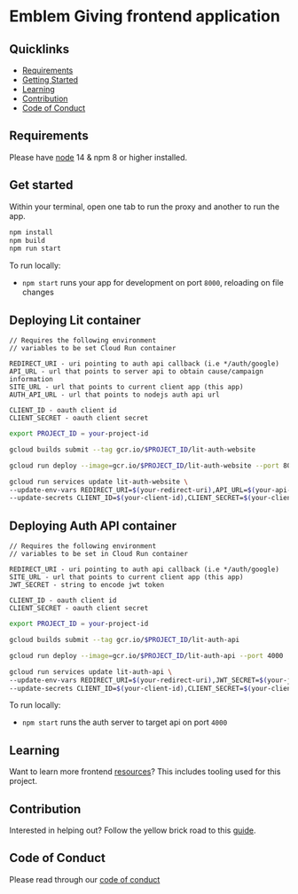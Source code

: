 # Emblem Giving frontend application

## Quicklinks
* [Requirements](requirements)
* [Getting Started](#getting-started)
* [Learning](requirements)
* [Contribution](#contribution)
* [Code of Conduct](#code-of-conduct)

## Requirements

Please have [node](https://nodejs.org/en/ ) 14 & npm 8 or higher installed.

## Get started

Within your terminal, open one tab to run the proxy and another to run the app.

```bash
npm install
npm build 
npm run start
```

To run locally:

- `npm start` runs your app for development on port `8000`, reloading on file changes

## Deploying Lit container

```
// Requires the following environment
// variables to be set Cloud Run container

REDIRECT_URI - uri pointing to auth api callback (i.e */auth/google)
API_URL - url that points to server api to obtain cause/campaign information
SITE_URL - url that points to current client app (this app)
AUTH_API_URL - url that points to nodejs auth api url

CLIENT_ID - oauth client id
CLIENT_SECRET - oauth client secret
```

```bash
export PROJECT_ID = your-project-id

gcloud builds submit --tag gcr.io/$PROJECT_ID/lit-auth-website

gcloud run deploy --image=gcr.io/$PROJECT_ID/lit-auth-website --port 8000

gcloud run services update lit-auth-website \
--update-env-vars REDIRECT_URI=$(your-redirect-uri),API_URL=$(your-api-url),AUTH_API_URL=$(your-auth-api-url),SITE_URL=$(your-client-site-url) \
--update-secrets CLIENT_ID=$(your-client-id),CLIENT_SECRET=$(your-client-secret)

```

## Deploying Auth API container

```
// Requires the following environment
// variables to be set in Cloud Run container

REDIRECT_URI - uri pointing to auth api callback (i.e */auth/google)
SITE_URL - url that points to current client app (this app)
JWT_SECRET - string to encode jwt token

CLIENT_ID - oauth client id
CLIENT_SECRET - oauth client secret
```

```bash
export PROJECT_ID = your-project-id

gcloud builds submit --tag gcr.io/$PROJECT_ID/lit-auth-api

gcloud run deploy --image=gcr.io/$PROJECT_ID/lit-auth-api --port 4000

gcloud run services update lit-auth-api \
--update-env-vars REDIRECT_URI=$(your-redirect-uri),JWT_SECRET=$(your-jwt-secret),SITE_URL=$(your-client-site-url) \
--update-secrets CLIENT_ID=$(your-client-id),CLIENT_SECRET=$(your-client-secret)
```

To run locally:

- `npm start` runs the auth server to target api on port `4000`


## Learning

Want to learn more frontend [resources](docs/resources.md)? This includes tooling used for this project.

## Contribution

Interested in helping out? Follow the yellow brick road to this [guide](docs/contribution_guide.md).

## Code of Conduct

Please read through our [code of conduct](docs/code_of_conduct.md)

